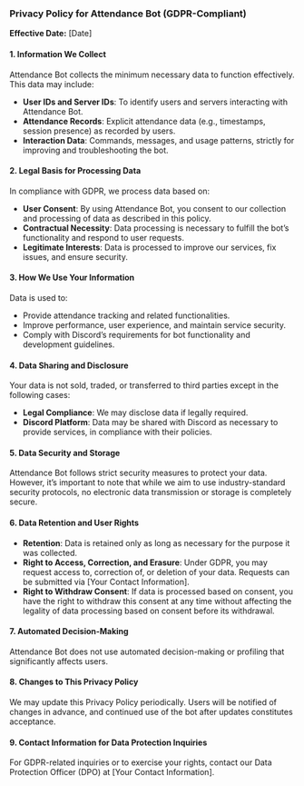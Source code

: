 ### Privacy Policy for Attendance Bot (GDPR-Compliant)

**Effective Date:** [Date]

#### 1. Information We Collect
Attendance Bot collects the minimum necessary data to function effectively. This data may include:
- **User IDs and Server IDs**: To identify users and servers interacting with Attendance Bot.
- **Attendance Records**: Explicit attendance data (e.g., timestamps, session presence) as recorded by users.
- **Interaction Data**: Commands, messages, and usage patterns, strictly for improving and troubleshooting the bot.

#### 2. Legal Basis for Processing Data
In compliance with GDPR, we process data based on:
- **User Consent**: By using Attendance Bot, you consent to our collection and processing of data as described in this policy.
- **Contractual Necessity**: Data processing is necessary to fulfill the bot’s functionality and respond to user requests.
- **Legitimate Interests**: Data is processed to improve our services, fix issues, and ensure security.

#### 3. How We Use Your Information
Data is used to:
- Provide attendance tracking and related functionalities.
- Improve performance, user experience, and maintain service security.
- Comply with Discord’s requirements for bot functionality and development guidelines.

#### 4. Data Sharing and Disclosure
Your data is not sold, traded, or transferred to third parties except in the following cases:
- **Legal Compliance**: We may disclose data if legally required.
- **Discord Platform**: Data may be shared with Discord as necessary to provide services, in compliance with their policies.

#### 5. Data Security and Storage
Attendance Bot follows strict security measures to protect your data. However, it’s important to note that while we aim to use industry-standard security protocols, no electronic data transmission or storage is completely secure.

#### 6. Data Retention and User Rights
- **Retention**: Data is retained only as long as necessary for the purpose it was collected.
- **Right to Access, Correction, and Erasure**: Under GDPR, you may request access to, correction of, or deletion of your data. Requests can be submitted via [Your Contact Information].
- **Right to Withdraw Consent**: If data is processed based on consent, you have the right to withdraw this consent at any time without affecting the legality of data processing based on consent before its withdrawal.

#### 7. Automated Decision-Making
Attendance Bot does not use automated decision-making or profiling that significantly affects users.

#### 8. Changes to This Privacy Policy
We may update this Privacy Policy periodically. Users will be notified of changes in advance, and continued use of the bot after updates constitutes acceptance.

#### 9. Contact Information for Data Protection Inquiries
For GDPR-related inquiries or to exercise your rights, contact our Data Protection Officer (DPO) at [Your Contact Information].
